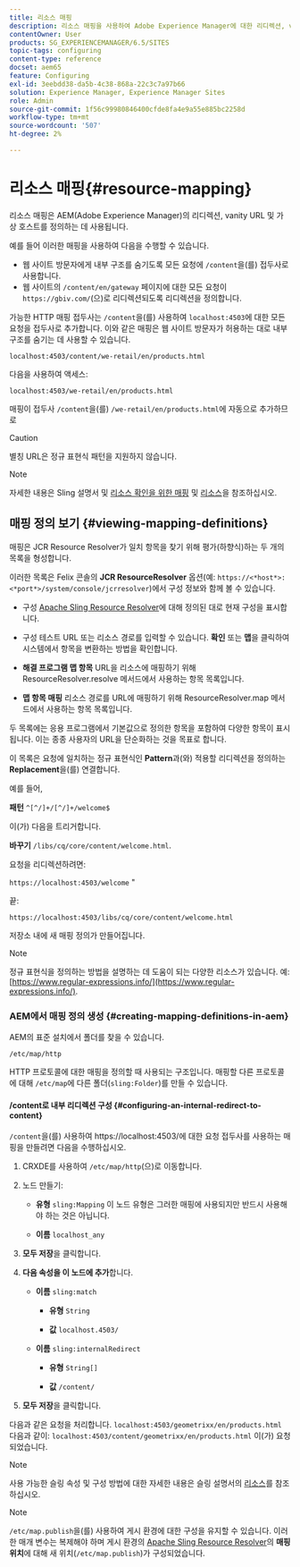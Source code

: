 ```yaml
---
title: 리소스 매핑
description: 리소스 매핑을 사용하여 Adobe Experience Manager에 대한 리디렉션, vanity URL 및 가상 호스트를 정의하는 방법을 알아봅니다.
contentOwner: User
products: SG_EXPERIENCEMANAGER/6.5/SITES
topic-tags: configuring
content-type: reference
docset: aem65
feature: Configuring
exl-id: 3eebdd38-da5b-4c38-868a-22c3c7a97b66
solution: Experience Manager, Experience Manager Sites
role: Admin
source-git-commit: 1f56c99980846400cfde8fa4e9a55e885bc2258d
workflow-type: tm+mt
source-wordcount: '507'
ht-degree: 2%

---
```


# 리소스 매핑{#resource-mapping}

리소스 매핑은 AEM(Adobe Experience Manager)의 리디렉션, vanity URL 및 가상 호스트를 정의하는 데 사용됩니다.

예를 들어 이러한 매핑을 사용하여 다음을 수행할 수 있습니다.

* 웹 사이트 방문자에게 내부 구조를 숨기도록 모든 요청에 `/content`을(를) 접두사로 사용합니다.
* 웹 사이트의 `/content/en/gateway` 페이지에 대한 모든 요청이 `https://gbiv.com/`(으)로 리디렉션되도록 리디렉션을 정의합니다.

가능한 HTTP 매핑 접두사는 `/content`을(를) 사용하여 `localhost:4503`에 대한 모든 요청을 접두사로 추가합니다. 이와 같은 매핑은 웹 사이트 방문자가 허용하는 대로 내부 구조를 숨기는 데 사용할 수 있습니다.

`localhost:4503/content/we-retail/en/products.html`

다음을 사용하여 액세스:

`localhost:4503/we-retail/en/products.html`

매핑이 접두사 `/content`을(를) `/we-retail/en/products.html`에 자동으로 추가하므로

>[!CAUTION]
>
>별칭 URL은 정규 표현식 패턴을 지원하지 않습니다.

>[!NOTE]
>
>자세한 내용은 Sling 설명서 및 [리소스 확인을 위한 매핑](https://sling.apache.org/documentation/the-sling-engine/mappings-for-resource-resolution.html) 및 [리소스](https://sling.apache.org/documentation/the-sling-engine/resources.html)을 참조하십시오.

## 매핑 정의 보기 {#viewing-mapping-definitions}

매핑은 JCR Resource Resolver가 일치 항목을 찾기 위해 평가(하향식)하는 두 개의 목록을 형성합니다.

이러한 목록은 Felix 콘솔의 **JCR ResourceResolver** 옵션(예: `https://<*host*>:<*port*>/system/console/jcrresolver`)에서 구성 정보와 함께 볼 수 있습니다.

* 구성
[Apache Sling Resource Resolver](/help/sites-deploying/osgi-configuration-settings.md#apacheslingresourceresolver)에 대해 정의된 대로 현재 구성을 표시합니다.

* 구성 테스트
URL 또는 리소스 경로를 입력할 수 있습니다. **확인** 또는 **맵**&#x200B;을 클릭하여 시스템에서 항목을 변환하는 방법을 확인합니다.

* **해결 프로그램 맵 항목**
URL을 리소스에 매핑하기 위해 ResourceResolver.resolve 메서드에서 사용하는 항목 목록입니다.

* **맵 항목 매핑**
리소스 경로를 URL에 매핑하기 위해 ResourceResolver.map 메서드에서 사용하는 항목 목록입니다.

두 목록에는 응용 프로그램에서 기본값으로 정의한 항목을 포함하여 다양한 항목이 표시됩니다. 이는 종종 사용자의 URL을 단순화하는 것을 목표로 합니다.

이 목록은 요청에 일치하는 정규 표현식인 **Pattern**&#x200B;과(와) 적용할 리디렉션을 정의하는 **Replacement**&#x200B;을(를) 연결합니다.

예를 들어,

**패턴** `^[^/]+/[^/]+/welcome$`

이(가) 다음을 트리거합니다.

**바꾸기** `/libs/cq/core/content/welcome.html`.

요청을 리디렉션하려면:

`https://localhost:4503/welcome` &quot;

끝:

`https://localhost:4503/libs/cq/core/content/welcome.html`

저장소 내에 새 매핑 정의가 만들어집니다.

>[!NOTE]
>
>정규 표현식을 정의하는 방법을 설명하는 데 도움이 되는 다양한 리소스가 있습니다. 예: [https://www.regular-expressions.info/](https://www.regular-expressions.info/).

### AEM에서 매핑 정의 생성 {#creating-mapping-definitions-in-aem}

AEM의 표준 설치에서 폴더를 찾을 수 있습니다.

`/etc/map/http`

HTTP 프로토콜에 대한 매핑을 정의할 때 사용되는 구조입니다. 매핑할 다른 프로토콜에 대해 `/etc/map`에 다른 폴더(`sling:Folder`)를 만들 수 있습니다.

#### /content로 내부 리디렉션 구성 {#configuring-an-internal-redirect-to-content}

`/content`을(를) 사용하여 https://localhost:4503/에 대한 요청 접두사를 사용하는 매핑을 만들려면 다음을 수행하십시오.

1. CRXDE를 사용하여 `/etc/map/http`(으)로 이동합니다.

1. 노드 만들기:

   * **유형** `sling:Mapping`
이 노드 유형은 그러한 매핑에 사용되지만 반드시 사용해야 하는 것은 아닙니다.

   * **이름** `localhost_any`

1. **모두 저장**&#x200B;을 클릭합니다.
1. **다음 속성을 이 노드에 추가**&#x200B;합니다.

   * **이름** `sling:match`

      * **유형** `String`

      * **값** `localhost.4503/`

   * **이름** `sling:internalRedirect`

      * **유형** `String[]`

      * **값** `/content/`

1. **모두 저장**&#x200B;을 클릭합니다.

다음과 같은 요청을 처리합니다.
`localhost:4503/geometrixx/en/products.html`
다음과 같이:
`localhost:4503/content/geometrixx/en/products.html`
이(가) 요청되었습니다.

>[!NOTE]
>
>사용 가능한 슬링 속성 및 구성 방법에 대한 자세한 내용은 슬링 설명서의 [리소스](https://sling.apache.org/documentation/the-sling-engine/resources.html)를 참조하십시오.

>[!NOTE]
>
>`/etc/map.publish`을(를) 사용하여 게시 환경에 대한 구성을 유지할 수 있습니다. 이러한 매개 변수는 복제해야 하며 게시 환경의 [Apache Sling Resource Resolver](/help/sites-deploying/osgi-configuration-settings.md#apacheslingresourceresolver)의 **매핑 위치**&#x200B;에 대해 새 위치(`/etc/map.publish`)가 구성되었습니다.
